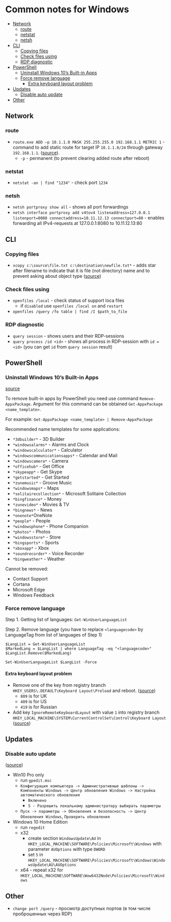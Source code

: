 # Common notes for Windows

<!-- MarkdownTOC autolink="true" lowercase="all" uri_encoding="false" -->

- [Network](#network)
    - [route](#route)
    - [netstat](#netstat)
    - [netsh](#netsh)
- [CLI](#cli)
    - [Copying files](#copying-files)
    - [Check  files using](#check-files-using)
    - [RDP diagnostic](#rdp-diagnostic)
- [PowerShell](#powershell)
    - [Uninstall Windows 10’s Built-in Apps](#uninstall-windows-10’s-built-in-apps)
    - [Force remove language](#force-remove-language)
        - [Extra keyboard layout problem](#extra-keyboard-layout-problem)
- [Updates](#updates) 
    - [Disable auto update](#disable-auto-update) 
- [Other](#other)

<!-- /MarkdownTOC -->


## Network

### route

- `route.exe ADD –p 10.1.1.0 MASK 255.255.255.0 192.168.1.1 METRIC 1` - command to add static route for target IP `10.1.1.0/24`  through gateway `192.168.1.1`.
    ([source](http://help.telecom.by/faq/faq/routes/)).
    - `-p` - permanent (to prevent clearing added route after reboot)

### netstat

- `netstat -an | find "1234"` - check port `1234`


### netsh

- `netsh portproxy show all` - shows all port forwardings
- `netsh interface portproxy add v4tov4 listenaddress=127.0.0.1 listenport=8080 connectaddress=10.11.12.13 connectport=80` - enables forwarding
all IPv4-requests at 127.0.0.1:8080 to 10.11.12.13:80


## CLI

### Copying files

- `xcopy c:\source\file.txt c:\destination\newfile.txt*` - adds star after filename to indicate that it is file (not directory) name
and to prevent asking about object type ([source](http://stackoverflow.com/questions/4283312/batch-file-asks-for-file-or-folder))


### Check  files using

- `openfiles /local` - check status of support loca files
    - if `disabled` use `openfiles /local on` and `restart`
- `openfiles /query /fo table | find /I $path_to_file`


### RDP diagnostic

- `query session` - shows users and their RDP-sessions
- `query process /id <id>` - shows all process in RDP-session with `id = <id>`
(you can get `id` from `query session` result)


## PowerShell


### Uninstall Windows 10’s Built-in Apps

[source](https://www.howtogeek.com/224798/how-to-uninstall-windows-10s-built-in-apps-and-how-to-reinstall-them/)

To remove built-in apps by PowerShell you need use command `Remove-AppxPackage`.
Argument for this command can be obtained `Get-AppxPackage <name_template>`.

For example: `Get-AppxPackage <name_template> | Remove-AppxPackage`

Recommended name templates for some applications:

- `*3dbuilder*` - 3D Builder
- `*windowsalarms*` - Alarms and Clock
- `*windowscalculator*` - Calculator
- `*windowscommunicationsapps*` - Calendar and Mail
- `*windowscamera*` - Camera
- `*officehub*` - Get Office
- `*skypeapp*` - Get Skype
- `*getstarted*` - Get Started
- `*zunemusic*` - Groove Music
- `*windowsmaps*` - Maps
- `*solitairecollection*` - Microsoft Solitaire Collection
- `*bingfinance*` - Money
- `*zunevideo*` - Movies & TV
- `*bingnews*` - News
- `*onenote*`OneNote
- `*people*` - People
- `*windowsphone*` - Phone Companion
- `*photos*` - Photos
- `*windowsstore*` - Store
- `*bingsports*` - Sports
- `*xboxapp*` - Xbox
- `*soundrecorder*` - Voice Recorder
- `*bingweather*` - Weather


Cannot be removed:

- Contact Support
- Cortana
- Microsoft Edge
- Windows Feedback


### Force remove language

Step 1. Getting list of languages:
`Get-WinUserLanguageList`

Step 2. Remove language (you have to replace `<languagecode>` by LanguageTag from list of languages of Step 1)

```
$LangList = Get-WinUserLanguageList
$MarkedLang = $LangList | where LanguageTag -eq "<languagecode>"
$LangList.Remove($MarkedLang)

Set-WinUserLanguageList $LangList -Force
```

#### Extra keyboard layout problem

- Remove one of the key from registry branch `HKEY_USERS\.DEFAULT\Keyboard Layout\Preload` and reboot.
([source](https://answers.microsoft.com/en-us/windows/forum/windows_10-start-winpc/cant-remove-a-keyboard-layout-in-windows-10/058acf33-16d9-47f4-a24b-245b8823d90e))
    - `809` is for UK
    - `409` is for US
    - `419` is for Russian
- Add key `IgnoreRemoteKeyboardLayout` with value `1` into registry branch `HKEY_LOCAL_MACHINE\SYSTEM\CurrentControlSet\Control\Keyboard Layout`
([source](https://answers.microsoft.com/ru-ru/windows/forum/windows_10-other_settings-winpc/%D1%83%D0%B4%D0%B0%D0%BB%D0%B8%D1%82%D1%8C/4389627e-abb0-4c79-8498-b77c11ac214b))


## Updates

### Disable auto update

([source](https://pikabu.ru/story/kak_navsegda_otklyuchit_prinuditelnyie_obnovleniya_v_windows_10_4170820))

- Win10 Pro only
    - run `gpedit.msc`
    - `Конфигурация компьютера -> Административные шаблоны -> Компоненты Windows -> Центр обновления Windows -> Настройка автоматического обновления`
        - `Включено`
        - `5 - Разрешить локальному администратору выбирать параметры`
    - `Пуск -> параметры -> Обновления и безопасность -> Центр Обновления Windows`, `Проверить обновления`
- Windows 10 Home Edition
    - run `regedit`
    - x32
        - create section `WindowsUpdate\AU` in `HKEY_LOCAL_MACHINE\SOFTWARE\Policies\Microsoft\Windows` with parameter `AUOptions` with type `DWORD`
        - set `5` in `HKEY_LOCAL_MACHINE\SOFTWARE\Policies\Microsoft\Windows\WindowsUpdate\AU\AUOptions`
    - x64 - repeat x32 for `HKEY_LOCAL_MACHINE\SOFTWARE\Wow6432Node\Policies\Microsoft\Windows` 
   


## Other

- `change port /query` - просмотр доступных портов (в том числе проброшенных через RDP)

 